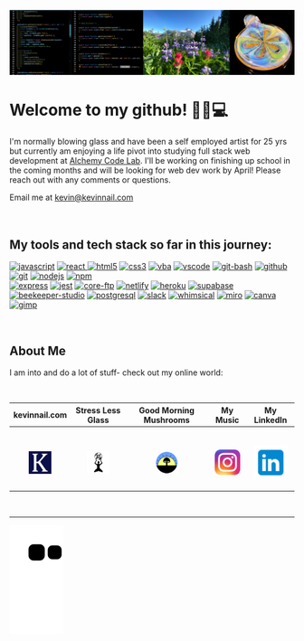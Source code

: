 ![banner](banner.png)

# Welcome to my github! 👋😎💻

I'm normally blowing glass and have been a self employed artist for 25 yrs but currently am enjoying a life pivot into studying full stack web development at [Alchemy Code Lab](https://www.alchemycodelab.com/). I'll be working on finishing up school in the coming months and will be looking for web dev work by April! Please reach out with any comments or questions.

Email me at kevin@kevinnail.com
<br>
<br>
<br>

<h2>My tools and tech stack so far in this journey:</h2>
<p align="left">
<a href="https://developer.mozilla.org/en-US/docs/Web/javascript"><img src="https://cdn.jsdelivr.net/gh/devicons/devicon/icons/javascript/javascript-original.svg" alt="javascript" width="35" height="35"/></a>
<a href="https://reactjs.org/docs/getting-started.html"><img src="https://cdn.jsdelivr.net/gh/devicons/devicon/icons/react/react-original.svg"alt="react"width="35"height="35"/> </a>
<a href="https://developer.mozilla.org/en-US/docs/Web/CSS"><img src="https://cdn.jsdelivr.net/gh/devicons/devicon/icons/html5/html5-original.svg" alt="html5" width="35" height="35"/></a>
<a href="https://developer.mozilla.org/en-US/docs/Web/HTML"><img src="https://cdn.jsdelivr.net/gh/devicons/devicon/icons/css3/css3-original.svg" alt="css3" width="35" height="35"/></a>
<a href="https://learn.microsoft.com/en-us/office/vba/api/overview/excel"><img src="https://img2.freepng.fr/20180712/fct/kisspng-visual-basic-for-applications-microsoft-excel-macr-viber-logo-5b47b096a9bdb7.4881573615314249186953.jpg"alt="vba"width="35"height="35"/></a>
<a href="https://code.visualstudio.com/Docs"><img src="https://cdn.jsdelivr.net/gh/devicons/devicon/icons/vscode/vscode-original.svg" alt="vscode"  width="35" height="35"/></a>
<a href="https://gitforwindows.org/"><img src="https://mccarter.gallerycdn.vsassets.io/extensions/mccarter/start-git-bash/1.2.1/1499505567572/Microsoft.VisualStudio.Services.Icons.Default" alt="git-bash" width="35" height="35"/></a>
<a href="https://docs.github.com/en"><img src="https://gallery.kissclipart.com/20190908/veq/kissclipart-github-icon-logo-icon-media-icon-14f73a17f7bbeb1c.jpg"  alt="github" width="35"  height="35"/></a>
<a href="https://git-scm.com/doc"><img src="https://cdn.jsdelivr.net/gh/devicons/devicon/icons/git/git-original.svg"alt="git" width="35"height="35" /></a>
<a href="https://nodejs.org/en/docs/"><img src="https://cdn.jsdelivr.net/gh/devicons/devicon/icons/nodejs/nodejs-original.svg" alt="nodejs" width="35" height="35"/></a>
<a href="https://docs.npmjs.com/"><img src="https://cdn.jsdelivr.net/gh/devicons/devicon/icons/npm/npm-original-wordmark.svg"alt="npm" width="35" height="35" /></a><br/>
<a href="https://expressjs.com/"><img src="https://img.icons8.com/officel/2x/express-js.png" alt="express" width="35" height="35"/></a>
<a href="https://jestjs.io/docs/getting-started"><img src="https://cdn.jsdelivr.net/gh/devicons/devicon/icons/jest/jest-plain.svg"  alt="jest"  width="35"  height="35"/></a>
<a href="https://www.coreftp.com/doc/"><img src="https://icons.iconarchive.com/icons/hopstarter/sleek-xp-software/256/Core-FTP-icon.png" alt="core-ftp" width="40" height="40"/></a>
<a href="https://docs.netlify.com/"><img src="https://cdn.freebiesupply.com/logos/large/2x/netlify-logo-png-transparent.png"alt="netlify"width="35"height="35" /></a>
<a href="https://devcenter.heroku.com/categories/reference"><img src="https://cdn.jsdelivr.net/gh/devicons/devicon/icons/heroku/heroku-original.svg"alt="heroku"width="35"height="35"/></a>
<a href="https://supabase.com/docs"><img src="https://res.cloudinary.com/practicaldev/image/fetch/s---1zZlXx3--/c_fill,f_auto,fl_progressive,h_320,q_auto,w_320/https://dev-to-uploads.s3.amazonaws.com/uploads/organization/profile_image/1968/c0dbe341-1d94-4192-a93b-921519678894.png"alt="supabase" width="35"height="35" /></a>
<a href="https://docs.beekeeperstudio.io/docs/introduction"><img src="https://ia902906.us.archive.org/14/items/github.com-beekeeper-studio-beekeeper-studio_-_2020-05-31_21-10-07/cover.jpg" alt="beekeeper-studio" width="35" height="35"/></a>
<a href="https://www.postgresql.org/docs/"><img src="https://cdn.jsdelivr.net/gh/devicons/devicon/icons/postgresql/postgresql-original.svg"alt="postgresql"width="35"height="35"/></a>
<a href="https://slack.com/"><img src="https://cdn.jsdelivr.net/gh/devicons/devicon/icons/slack/slack-original.svg"alt="slack"width="35"height="35"/></a>
<a href="https://whimsical.com/docs"><img src="https://static.viget.com/Whimsical.png?mtime=20190204094008&focal=none" alt="whimsical"width="35"height="35"/></a>
<a href="https://miro.com/"><img src="https://cdn-1.webcatalog.io/catalog/miro/miro-icon.png" alt="miro"width="35"height="35"/></a>
<a href="https://www.canva.com/help/about-canva-docs/"><img src="https://cdn.jsdelivr.net/gh/devicons/devicon/icons/canva/canva-original.svg" alt="canva"width="35"height="35"/></a>
<a href="https://www.gimp.org/docs/"><img src="https://vectorified.com/image/gimp-vector-32.png" alt="gimp" width="35" height="35" /></a>

</p><br>

## About Me

<p align="left">
I am into and do a lot of stuff- check out my online world:</p><br>

| kevinnail.com                                                                                             | Stress Less Glass                                                                                                    | Good Morning Mushrooms                                                                                                     | My Music                                                                                                            | My LinkedIn                                                                                                     |
| --------------------------------------------------------------------------------------------------------- | -------------------------------------------------------------------------------------------------------------------- | -------------------------------------------------------------------------------------------------------------------------- | ------------------------------------------------------------------------------------------------------------------- | --------------------------------------------------------------------------------------------------------------- |
| <br><p align="center"><a href="https://www.kevinnail.com/"><img src="knc-icon.png" width="40px"/></a></p> | <br><p align="center"><a href="https://www.instagram.com/stresslessglass/"><img src="slg.jpg" width="40px"/></a></p> | <br><p align="center"><a href="https://www.instagram.com/good_morning_mushrooms/"><img src="gm.jpg" width="40px"/></a></p> | <br><p align="center"><a href="https://www.instagram.com/kevinnail_music/"><img src="ig.png" width="45px"/></a></p> | <br><p align="center"><a href="https://www.linkedin.com/in/kevinnail/"><img src="li.png" width="60px"/></a></p> |

<br>
<hr>

![Snake animation](https://github.com/kevinnail/kevinnail/blob/output/github-contribution-grid-snake.svg)
